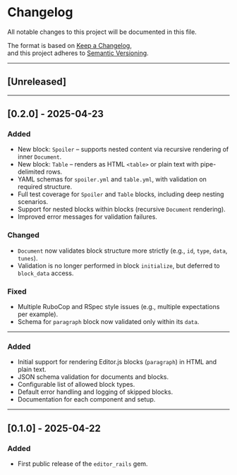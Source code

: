 # Changelog

All notable changes to this project will be documented in this file.

The format is based on [Keep a Changelog](https://keepachangelog.com/en/1.0.0/),  
and this project adheres to [Semantic Versioning](https://semver.org/spec/v2.0.0.html).

---

## [Unreleased]

---

## [0.2.0] - 2025-04-23

### Added
- New block: `Spoiler` – supports nested content via recursive rendering of inner `Document`.
- New block: `Table` – renders as HTML `<table>` or plain text with pipe-delimited rows.
- YAML schemas for `spoiler.yml` and `table.yml`, with validation on required structure.
- Full test coverage for `Spoiler` and `Table` blocks, including deep nesting scenarios.
- Support for nested blocks within blocks (recursive `Document` rendering).
- Improved error messages for validation failures.

### Changed
- `Document` now validates block structure more strictly (e.g., `id`, `type`, `data`, `tunes`).
- Validation is no longer performed in block `initialize`, but deferred to `block_data` access.

### Fixed
- Multiple RuboCop and RSpec style issues (e.g., multiple expectations per example).
- Schema for `paragraph` block now validated only within its `data`.

---

### Added
- Initial support for rendering Editor.js blocks (`paragraph`) in HTML and plain text.
- JSON schema validation for documents and blocks.
- Configurable list of allowed block types.
- Default error handling and logging of skipped blocks.
- Documentation for each component and setup.

---

## [0.1.0] - 2025-04-22

### Added
- First public release of the `editor_rails` gem.
